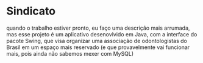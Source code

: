 # Sindicato

quando o trabalho estiver pronto, eu faço uma descrição mais arrumada, mas esse projeto é um aplicativo desenovlvido em Java, com a interface do pacote Swing, que visa organizar uma associação de odontologistas do Brasil em um espaço mais reservado (e que provavelmente vai funcionar mais, pois ainda não sabemos mexer com MySQL)